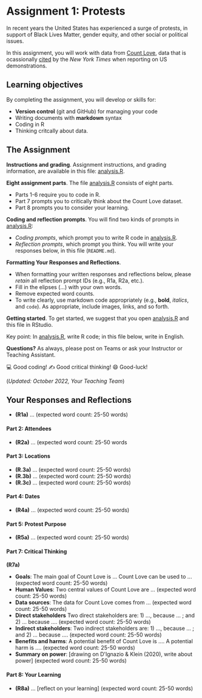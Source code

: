 # Assignment 1: Protests
In recent years the United States has experienced a surge of protests, in support of Black Lives Matter, gender equity, and other social or political issues.

In this assignment, you will work with data from [Count Love](https://countlove.org/), data that is ocassionally [cited](https://www.nytimes.com/2020/08/28/us/black-lives-matter-protest.html) by the _New York Times_ when reporting on US demonstrations.

## Learning objectives
By completing the assignment, you will develop or skills for:

- **Version control** (git and GitHub) for managing your code
- Writing documents with **markdown** syntax
- Coding in R
- Thinking critcally about data.

## The Assignment
**Instructions and grading**. Assignment instructions, and grading information, 
are available in this file: [analysis.R](analysis.R).

**Eight assignment parts**. The file [analysis.R](analysis.R) consists of eight parts.

* Parts 1-6 require you to code in R.
* Part 7 prompts you to critically think about the Count Love dataset.
* Part 8 prompts you to consider your learning.

**Coding and reflection prompts**. You will find two kinds of prompts in [analysis.R](analysis.R):

* *Coding prompts*, which prompt you to write R code in [analysis.R](analysis.R).
* *Reflection prompts*, which prompt you think. You will write your responses below, 
in this file (`README.md`).

**Formatting Your Responses and Reflections**.

* When formatting your written
responses and reflections below, please *retain* all
reflection prompt IDs (e.g., R1a, R2a, etc.).
* Fill in the elipses (...) with your own words. 
* Remove expected word counts.
* To write clearly, use markdown code appropriately (e.g., **bold**, _italics_, and `code`). As appropriate, include images, links, and so forth.

**Getting started**. To get started, we suggest that you open [analysis.R](analysis.R) 
and this file in RStudio.

Key point: In [analysis.R](analysis.R), write R code; in this file below,
write in English.

**Questions?** As always, please post on Teams or ask your Instructor or Teaching Assistant.

:computer: Good coding!
   :writing_hand: Good critical thinking!
      :smile: Good-luck!

(_Updated: October 2022, Your Teaching Team_)

## Your Responses and Reflections
* **(R1a)** ... (expected word count: 25-50 words)

#### Part 2: Attendees
* **(R2a)** ... (expected word count: 25-50 words

#### Part 3: Locations
* **(R.3a)** ... (expected word count: 25-50 words)
* **(R.3b)** ... (expected word count: 25-50 words)
* **(R.3c)** ... (expected word count: 25-50 words)

#### Part 4: Dates
* **(R4a)** ... (expected word count: 25-50 words)

#### Part 5: Protest Purpose
* **(R5a)** ... (expected word count: 25-50 words)  

#### Part 7: Critical Thinking
**(R7a)**

* **Goals**: The main goal of Count Love is ... Count Love can be used to ... (expected word count: 25-50 words)  
* **Human Values**: Two central values of Count Love are ... (expected word count: 25-50 words)  
* **Data sources**: The data for Count Love comes from ... (expected word count: 25-50 words)  
* **Direct stakeholders** Two direct stakeholders are: 1) ..., because ... ; and 2) ... because .... (expected word count: 25-50 words)  
* **Indirect stakeholders**: Two indirect stakeholders are: 1) ..., because ... ; and 2) ... because .... (expected word count: 25-50 words)  
* **Benefits and harms**: A potential benefit of Count Love is .... A potential harm is .... (expected word count: 25-50 words) 
* **Summary on power**: [drawing on D'lgnazio & Klein (2020), write about power] (expected word count: 25-50 words) 

#### Part 8: Your Learning
* **(R8a)** ... [reflect on your learning] (expected word count: 25-50 words) 

